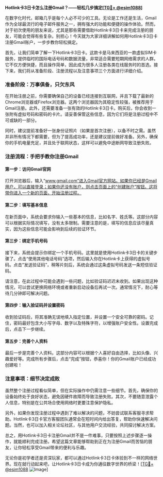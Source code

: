 **Hotlink卡3日卡怎么注册Gmail？——轻松几步搞定[[TG💪+ @esim1088](https://t.me/s/esim1088)]**

在数字化时代，邮箱几乎是每个人必不可少的工具。无论是工作还是生活，Gmail作为全球最流行的电子邮件服务之一，拥有强大的功能和便捷的操作体验。然而，对于初次使用的朋友来说，尤其是那些需要借助Hotlink卡3日卡来完成注册的朋友，可能会觉得有些复杂。别担心！今天就为大家详细讲解如何用Hotlink卡3日卡注册Gmail账户，一步步教你轻松搞定。

首先，让我们简单了解一下Hotlink卡3日卡。这款卡是马来西亚的一款虚拟SIM卡服务，提供临时的国际电话号码和数据流量，非常适合需要短期网络需求的人群。它不仅方便快捷，而且操作简单，因此成为很多人注册各类在线服务时的首选。接下来，我们将从准备阶段、注册流程以及注意事项三个方面进行详细介绍。

### 准备阶段：万事俱备，只欠东风

在开始注册之前，你需要确保自己的设备已经连接到互联网，并且下载了最新的Chrome浏览器或Firefox浏览器。这两个浏览器因为其稳定性较强，被推荐用于Gmail注册。此外，还需要准备一张有效的Hotlink卡3日卡。购买后，你会收到一张附有虚拟号码和密码的卡片。请妥善保管这些信息，因为它们将是注册过程中不可或缺的一部分。

同时，建议提前准备好一张身份证照片（如果是首次注册），以备不时之需。虽然并非所有情况下都需要，但为了提高成功率，还是建议提前做好准备。另外，确保你的手机电量充足，并且处于联网状态，这样可以避免中途断网导致注册失败。

### 注册流程：手把手教你注册Gmail

#### 第一步：访问Gmail官网

打开浏览器后，输入“www.gmail.com”进入Gmail官方网站。如果你已经是Gmail用户，可以直接登录；如果你还没有账户，则点击页面上的“创建账户”按钮。这将带你进入一个新的页面，开始注册过程。

#### 第二步：填写基本信息

在新页面中，系统会要求你输入一些基本的信息，比如名字、姓氏等。这部分内容可以根据实际情况填写，没有太多限制。需要注意的是，填写的信息应该尽量真实，因为这些信息可能会影响到后续的验证环节。

#### 第三步：绑定手机号码

接下来，系统会提示你绑定一个手机号码。这里就是使用Hotlink卡3日卡的关键步骤了。点击“使用其他电话号码”选项，然后输入你在Hotlink卡上获得的虚拟号码。点击“发送验证码”，稍等片刻后，系统会通过这条虚拟号码发送一条短信验证码。

请注意，在此过程中可能会遇到一些问题，比如验证码迟迟未收到。如果出现这种情况，可以尝试更换网络环境或者重新启动设备后再试一次。通常情况下，耐心等待几分钟即可解决问题。

#### 第四步：输入验证码并设置密码

收到验证码后，将其准确无误地填入指定位置，并设置一个安全可靠的密码。记住，密码最好包含大小写字母、数字以及特殊字符，以增强账户安全性。设置完成后，点击下一步继续。

#### 第五步：完善个人资料

最后一步是完善个人资料。这部分内容可以根据个人喜好自由选择，比如头像、兴趣爱好等。完成所有步骤后，点击“完成”按钮，恭喜你！你的Gmail账户已经成功创建啦！

### 注意事项：细节决定成败

虽然整个注册过程看似简单，但在实际操作中仍需注意一些细节。首先，确保你的设备始终处于良好状态，避免因硬件故障而导致注册失败。其次，不要随意泄露个人信息，特别是在公共场合使用网络时更要注意保护隐私。

另外，如果你发现注册过程中遇到了难以解决的问题，不妨尝试联系客服寻求帮助。Hotlink卡3日卡官方客服团队通常会在短时间内给出答复，帮助你快速解决问题。当然，也可以加入相关论坛社区，与其他用户交流经验，共同探讨解决方案。

总之，用Hotlink卡3日卡注册Gmail并不是一件难事，只要按照上述步骤逐一操作，就能顺利完成注册。希望这篇文章能够帮助到正在为注册Gmail而苦恼的朋友，让你轻松享受Gmail带来的便利与乐趣。

无论你是初学者还是资深玩家，都可以通过Hotlink卡3日卡体验到不一样的网络世界。现在就行动起来吧，让Hotlink卡3日卡成为你通往数字世界的桥梁！[[TG💪+ @esim1088](https://t.me/s/esim1088) ![Image](https://i.postimg.cc/4NQfJmqS/Snipaste-2025-05-13-00-14-12.png)]